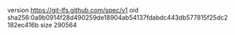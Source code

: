 version https://git-lfs.github.com/spec/v1
oid sha256:0a9b0914f28d490259de18904ab54137fdabdc443db577815f25dc2182ec416b
size 290564
